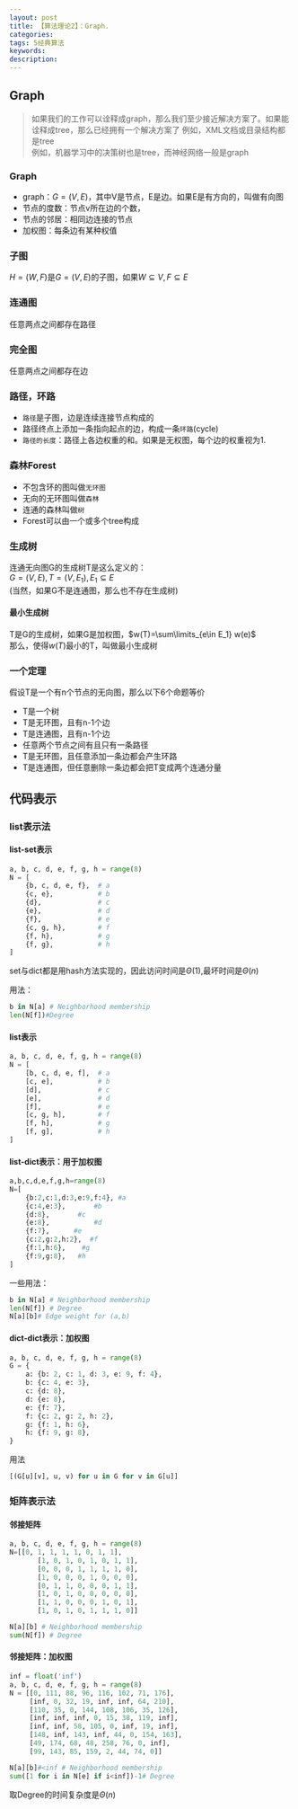 ```yaml
---
layout: post
title: 【算法理论2】：Graph.
categories: 
tags: 5经典算法
keywords:
description:
---
```




## Graph

>如果我们的工作可以诠释成graph，那么我们至少接近解决方案了。如果能诠释成tree，那么已经拥有一个解决方案了
>例如，XML文档或目录结构都是tree  
例如，机器学习中的决策树也是tree，而神经网络一般是graph


### Graph

- graph：$G=(V,E)$，其中V是节点，E是边。如果E是有方向的，叫做有向图
- 节点的度数：节点v所在边的个数，
- 节点的邻居：相同边连接的节点
- 加权图：每条边有某种权值

### 子图
$H=(W,F)$是$G=(V,E)$的子图，如果$W \subseteq V,F \subseteq E$

### 连通图
任意两点之间都存在路径

### 完全图

任意两点之间都存在边

### 路径，环路
- `路径`是子图，边是连续连接节点构成的  
- 路径终点上添加一条指向起点的边，构成一条`环路`(cycle)  
- `路径的长度`：路径上各边权重的和。如果是无权图，每个边的权重视为1.

### 森林Forest
- 不包含环的图叫做`无环图`
- 无向的无环图叫做`森林`
- 连通的森林叫做`树`
- Forest可以由一个或多个tree构成

### 生成树

连通无向图G的生成树T是这么定义的：  
$G=(V,E), T=(V,E_1), E_1 \subseteq E$  
(当然，如果G不是连通图，那么也不存在生成树)  

#### 最小生成树

T是G的生成树，如果G是加权图，$w(T)=\sum\limits_{e\in E_1} w(e)$  
那么，使得$w(T)$最小的T，叫做最小生成树  

### 一个定理

假设T是一个有n个节点的无向图，那么以下6个命题等价
- T是一个树
- T是无环图，且有n-1个边
- T是连通图，且有n-1个边
- 任意两个节点之间有且只有一条路径
- T是无环图，且任意添加一条边都会产生环路
- T是连通图，但任意删除一条边都会把T变成两个连通分量  


## 代码表示

### list表示法

#### list-set表示
```py
a, b, c, d, e, f, g, h = range(8)
N = [
    {b, c, d, e, f},  # a
    {c, e},           # b
    {d},              # c
    {e},              # d
    {f},              # e
    {c, g, h},        # f
    {f, h},           # g
    {f, g},           # h
]
```
set与dict都是用hash方法实现的，因此访问时间是$\Theta(1)$,最坏时间是$\Theta(n)$  

用法：  
```py
b in N[a] # Neighborhood membership
len(N[f])#Degree
```


#### list表示
```py
a, b, c, d, e, f, g, h = range(8)
N = [
    [b, c, d, e, f],  # a
    [c, e],           # b
    [d],              # c
    [e],              # d
    [f],              # e
    [c, g, h],        # f
    [f, h],           # g
    [f, g],           # h
]
```

#### list-dict表示：用于加权图
```py
a,b,c,d,e,f,g,h=range(8)
N=[
    {b:2,c:1,d:3,e:9,f:4}, #a
    {c:4,e:3},       #b
    {d:8},       #c
    {e:8},           #d
    {f:7},      #e
    {c:2,g:2,h:2},  #f
    {f:1,h:6},    #g
    {f:9,g:8},   #h
]
```
一些用法：
```py
b in N[a] # Neighborhood membership
len(N[f]) # Degree
N[a][b]# Edge weight for (a,b)
```

#### dict-dict表示：加权图

```py
a, b, c, d, e, f, g, h = range(8)
G = {
    a: {b: 2, c: 1, d: 3, e: 9, f: 4},
    b: {c: 4, e: 3},
    c: {d: 8},
    d: {e: 8},
    e: {f: 7},
    f: {c: 2, g: 2, h: 2},
    g: {f: 1, h: 6},
    h: {f: 9, g: 8},
}
```

用法  
```py
[(G[u][v], u, v) for u in G for v in G[u]]
```
### 矩阵表示法
#### 邻接矩阵

```py
a, b, c, d, e, f, g, h = range(8)
N=[[0, 1, 1, 1, 1, 0, 1, 1],
       [1, 0, 1, 0, 1, 0, 1, 1],
       [0, 0, 0, 1, 1, 1, 1, 0],
       [1, 0, 0, 0, 1, 0, 0, 0],
       [0, 1, 1, 0, 0, 0, 1, 1],
       [1, 0, 1, 0, 0, 0, 0, 0],
       [1, 1, 0, 0, 0, 1, 0, 1],
       [1, 0, 1, 0, 1, 1, 1, 0]]
```

```py
N[a][b] # Neighborhood membership
sum(N[f]) # Degree
```

#### 邻接矩阵：加权图
```py
inf = float('inf')
a, b, c, d, e, f, g, h = range(8)
N = [[0, 111, 88, 96, 116, 102, 71, 176],
     [inf, 0, 32, 19, inf, inf, 64, 210],
     [110, 35, 0, 144, 108, 106, 35, 126],
     [inf, inf, inf, 0, 15, 38, 119, inf],
     [inf, inf, 58, 105, 0, inf, 19, inf],
     [148, inf, 143, inf, 44, 0, 154, 163],
     [49, 174, 68, 48, 258, 76, 0, inf],
     [99, 143, 85, 159, 2, 44, 74, 0]]
```

```py
N[a][b]#<inf # Neighborhood membership
sum([1 for i in N[e] if i<inf])-1# Degree
```
取Degree的时间复杂度是$\Theta(n)$  

